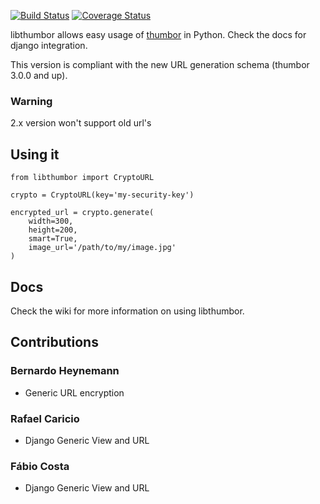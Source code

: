 [![Build Status](https://secure.travis-ci.org/thumbor/libthumbor.png)](http://travis-ci.org/thumbor/libthumbor) [![Coverage Status](https://coveralls.io/repos/thumbor/libthumbor/badge.svg?branch=master&service=github)](https://coveralls.io/github/thumbor/libthumbor?branch=master)

libthumbor allows easy usage of
[thumbor](http://github.com/thumbor/thumbor) in Python. Check the docs for django integration.

This version is compliant with the new URL generation schema (thumbor 3.0.0 and up).

### Warning

2.x version won't support old url's

## Using it

~~~python3
from libthumbor import CryptoURL

crypto = CryptoURL(key='my-security-key')

encrypted_url = crypto.generate(
    width=300,
    height=200,
    smart=True,
    image_url='/path/to/my/image.jpg'
)
~~~

## Docs

Check the wiki for more information on using libthumbor.

## Contributions

### Bernardo Heynemann

* Generic URL encryption

### Rafael Caricio

* Django Generic View and URL

### Fábio Costa

* Django Generic View and URL
